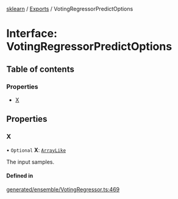 [sklearn](../readme.md) / [Exports](../modules.md) / VotingRegressorPredictOptions

# Interface: VotingRegressorPredictOptions

## Table of contents

### Properties

- [X](VotingRegressorPredictOptions.md#x)

## Properties

### X

• `Optional` **X**: [`ArrayLike`](../modules.md#arraylike)

The input samples.

#### Defined in

[generated/ensemble/VotingRegressor.ts:469](https://github.com/transitive-bullshit/scikit-learn-ts/blob/367336a/packages/sklearn/src/generated/ensemble/VotingRegressor.ts#L469)
